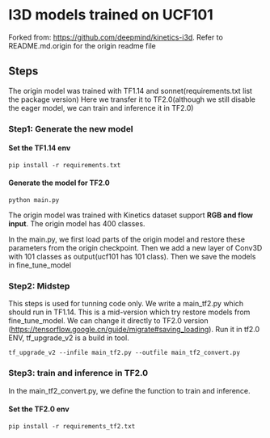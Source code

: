 # I3D models trained on UCF101
  Forked from: https://github.com/deepmind/kinetics-i3d.
  Refer to README.md.origin for the origin readme file

## Steps
  The origin model was trained with TF1.14 and sonnet(requirements.txt list the package version)
  Here we transfer it to TF2.0(although we still disable the eager model, we can train and inference it in TF2.0)

  ### Step1: Generate the new model
  #### Set the TF1.14 env
  ```
  pip install -r requirements.txt
  ```
  #### Generate the model for TF2.0
  ```
  python main.py
  ```
  The origin model was trained with Kinetics dataset support **RGB and flow input**.
  The origin model has 400 classes.

  In the main.py, we first load parts of the origin model and restore these parameters from the origin checkpoint.
  Then we add a new layer of Conv3D with 101 classes as output(ucf101 has 101 class).
  Then we save the models in fine_tune_model

  ### Step2: Midstep
  This steps is used for tunning code only.
  We write a main_tf2.py which should run in TF1.14.
  This is a mid-version which try restore models from fine_tune_model.
  We can change it directly to TF2.0 version (https://tensorflow.google.cn/guide/migrate#saving_loading).
  Run it in tf2.0 ENV, tf_upgrade_v2 is a build in tool.
  ```
  tf_upgrade_v2 --infile main_tf2.py --outfile main_tf2_convert.py
  ```

  ### Step3: train and inference in TF2.0
  In the main_tf2_convert.py, we define the function to train and inference.
  #### Set the TF2.0 env
  ```
  pip install -r requirements_tf2.txt
  ```



